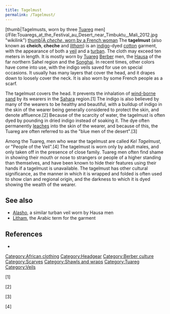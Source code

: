 ```yaml
---
title: Tagelmust
permalink: /Tagelmust/
---
```


[thumb\|Tagelmusts, worn by three [Tuareg](Tuareg_people "wikilink")
men](/File:Touaregs_at_the_Festival_au_Desert_near_Timbuktu,_Mali_2012.jpg "wikilink")
[thumb\|A *cheche*, worn by a French woman](/File:Cheche.JPG "wikilink")
The **tagelmust** (also known as **cheich**, **cheche** and
*[litham](/litham "wikilink")*) is an
[indigo](/indigo_dye "wikilink")-dyed [cotton](/cotton "wikilink")
garment, with the appearance of both a [veil](/veil "wikilink") and a
[turban](/turban "wikilink"). The cloth may exceed ten meters in length.
It is mostly worn by [Tuareg](/Tuareg_people "wikilink")
[Berber](/Berbers "wikilink") men, the [Hausa](/Hausa_people "wikilink")
of the far northern Sahel region and the
[Songhai](/Songhai_people "wikilink"). In recent times, other colors
have come into use, with the indigo veils saved for use on special
occasions. It usually has many layers that cover the head, and it drapes
down to loosely cover the neck. It is also worn by some French people as
a scarf.

The tagelmust covers the head. It prevents the inhalation of [wind-borne
sand](/wind-borne_sand "wikilink") by its wearers in the
[Sahara](/Sahara "wikilink") region.[1] The indigo is also believed by
many of the wearers to be healthy and beautiful, with a buildup of
indigo in the skin of the wearer being generally considered to protect
the skin, and denote affluence.[2] Because of the scarcity of water, the
tagelmust is often dyed by pounding in dried indigo instead of soaking
it. The dye often permanently [leaches](/wikt:leaching "wikilink") into
the skin of the wearer, and because of this, the Tuareg are often
referred to as the "blue men of the desert".[3]

Among the Tuareg, men who wear the tagelmust are called *Kel Tagelmust*,
or "People of the Veil".[4] The tagelmust is worn only by adult males,
and only taken off in the presence of close family. Tuareg men often
find shame in showing their mouth or nose to strangers or people of a
higher standing than themselves, and have been known to hide their
features using their hands if a tagelmust is unavailable. The tagelmust
has other cultural significance, as the manner in which it is wrapped
and folded is often used to show clan and regional origin, and the
darkness to which it is dyed showing the wealth of the wearer.

## See also

-   [Alasho](/Alasho "wikilink"), a similar turban veil worn by Hausa
    men
-   [Litham](/Litham "wikilink"), the Arabic term for the garment

## References

-

[Category:African clothing](/Category:African_clothing "wikilink")
[Category:Headgear](/Category:Headgear "wikilink") [Category:Berber
culture](/Category:Berber_culture "wikilink")
[Category:Scarves](/Category:Scarves "wikilink") [Category:Shawls and
wraps](/Category:Shawls_and_wraps "wikilink")
[Category:Tuareg](/Category:Tuareg "wikilink")
[Category:Veils](/Category:Veils "wikilink")

[1]

[2]

[3]

[4]